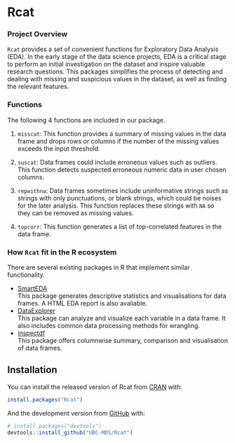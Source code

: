 
<!-- README.md is generated from README.Rmd. Please edit that file -->

# Rcat

<!-- badges: start -->

<!-- badges: end -->

### Project Overview

`Rcat` provides a set of convenient functions for Exploratory Data
Analysis (EDA). In the early stage of the data science projects, EDA is
a critical stage to perform an initial investigation on the dataset and
inspire valuable research questions. This packages simplifies the
process of detecting and dealing with missing and suspicious values in
the dataset, as well as finding the relevant features.

### Functions

The following 4 functions are included in our package.

1.  `misscat`: This function provides a summary of missing values in the
    data frame and drops rows or columns if the number of the missing
    values exceeds the input threshold.

2.  `suscat`: Data frames could include erroneous values such as
    outliers. This function detects suspected erroneous numeric data in
    user chosen columns.

3.  `repwithna`: Data frames sometimes include uninformative strings
    such as strings with only punctuations, or blank strings, which
    could be noises for the later analysis. This function replaces these
    strings with `NA` so they can be removed as missing values.

4.  `topcorr`: This function generates a list of top-correlated features
    in the data frame.

### How `Rcat` fit in the R ecosystem

There are several existing packages in R that implement similar
functionality. 
- [SmartEDA](https://cran.r-project.org/web/packages/SmartEDA/index.html)  
This package generates descriptive statistics and visualisations for
data frames. A HTML EDA report is also avaliable.
- [DataExplorer](https://cran.r-project.org/web/packages/SmartEDA/index.html)  
This package can analyze and visualize each variable in a data frame. It
also includes common data processing methods for wrangling.
- [inspectdf](https://cran.r-project.org/web/packages/inspectdf/index.html)  
This package offers columnwise summary, comparison and visualisation of
data frames.

## Installation

You can install the released version of Rcat from
[CRAN](https://CRAN.R-project.org) with:

``` r
install.packages("Rcat")
```

And the development version from [GitHub](https://github.com/) with:

``` r
# install.packages("devtools")
devtools::install_github("UBC-MDS/Rcat")
```
